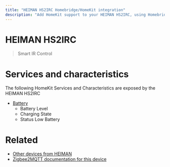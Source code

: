 ```yaml
---
title: "HEIMAN HS2IRC Homebridge/HomeKit integration"
description: "Add HomeKit support to your HEIMAN HS2IRC, using Homebridge, Zigbee2MQTT and homebridge-z2m."
---
```

<!---
This file has been GENERATED using src/docgen/docgen.ts
DO NOT EDIT THIS FILE MANUALLY!
-->
# HEIMAN HS2IRC
> Smart IR Control


# Services and characteristics
The following HomeKit Services and Characteristics are exposed by
the HEIMAN HS2IRC

* [Battery](../../battery.md)
  * Battery Level
  * Charging State
  * Status Low Battery


# Related
* [Other devices from HEIMAN](../index.md#heiman)
* [Zigbee2MQTT documentation for this device](https://www.zigbee2mqtt.io/devices/HS2IRC.html)